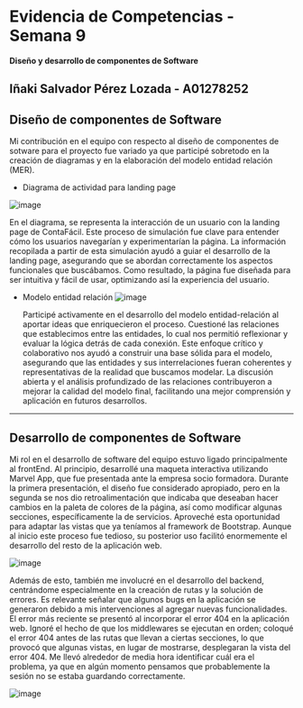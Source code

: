 # Evidencia de Competencias - Semana 9
**Diseño y desarrollo de componentes de Software**  
  
**Iñaki Salvador Pérez Lozada - A01278252**  
---

## Diseño de componentes de Software

Mi contribución en el equipo con respecto al diseño de componentes de sotware para el proyecto fue variado ya que participé
sobretodo en la creación de diagramas y en la elaboración del modelo entidad relación (MER).  

- Diagrama de actividad para landing page
  
![image](https://github.com/user-attachments/assets/c3c688bd-87f7-4b63-b9bc-a36bef25291b)

  En el diagrama, se representa la interacción de un usuario con la landing page de ContaFácil. Este proceso de simulación fue clave para entender cómo los usuarios navegarían y experimentarían la página. La información recopilada a partir de esta simulación ayudó a guiar el desarrollo de la landing page, asegurando que se abordan correctamente los aspectos funcionales que buscábamos. Como resultado, la página fue diseñada para ser intuitiva y fácil de usar, optimizando así la experiencia del usuario.

- Modelo entidad relación
![image](https://github.com/user-attachments/assets/182908cd-0573-4e1b-88ea-dfabb0729812)

  Participé activamente en el desarrollo del modelo entidad-relación al aportar ideas que enriquecieron el proceso. Cuestioné las relaciones que establecimos entre las entidades, lo cual nos permitió reflexionar y evaluar la lógica detrás de cada conexión. Este enfoque crítico y colaborativo nos ayudó a construir una base sólida para el modelo, asegurando que las entidades y sus interrelaciones fueran coherentes y representativas de la realidad que buscamos modelar. La discusión abierta y el análisis profundizado de las relaciones contribuyeron a mejorar la calidad del modelo final, facilitando una mejor comprensión y aplicación en futuros desarrollos.

---

## Desarrollo de componentes de Software

  Mi rol en el desarrollo de software del equipo estuvo ligado principalmente al frontEnd. Al principio, desarrollé una maqueta interactiva utilizando Marvel App, que fue presentada ante la empresa socio formadora. Durante la primera presentación, el diseño fue considerado apropiado, pero en la segunda se nos dio retroalimentación que indicaba que deseaban hacer cambios en la paleta de colores de la página, así como modificar algunas secciones, específicamente la de servicios. Aproveché esta oportunidad para adaptar las vistas que ya teníamos al framework de Bootstrap. Aunque al inicio este proceso fue tedioso, su posterior uso facilitó enormemente el desarrollo del resto de la aplicación web.
  
  ![image](https://github.com/user-attachments/assets/0c6b7211-a241-4438-9fdb-4bf0b969d5cd)
  
Además de esto, también me involucré en el desarrollo del backend, centrándome especialmente en la creación de rutas y la solución de errores. Es relevante señalar que algunos bugs en la aplicación se generaron debido a mis intervenciones al agregar nuevas funcionalidades. El error más reciente se presentó al incorporar el error 404 en la aplicación web. Ignoré el hecho de que los middlewares se ejecutan en orden; coloqué el error 404 antes de las rutas que llevan a ciertas secciones, lo que provocó que algunas vistas, en lugar de mostrarse, desplegaran la vista del error 404. Me llevó alrededor de media hora identificar cuál era el problema, ya que en algún momento pensamos que probablemente la sesión no se estaba guardando correctamente.

  ![image](https://github.com/user-attachments/assets/3b74e627-e8c8-45db-b950-de7bc2a12b94)
